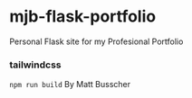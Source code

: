 # mjb-flask-portfolio

Personal Flask site for my Profesional Portfolio

### tailwindcss
```npm run build```
By Matt Busscher

